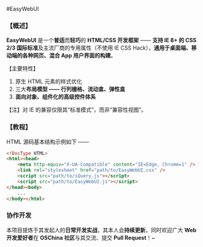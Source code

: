 #EasyWebUI

### 【概述】

**EasyWebUI** 是一个**普适**而**轻巧**的 **HTML/CSS 开发框架** —— **支持 IE 8+ 的 CSS 2/3 国际标准**及主流厂商的专用属性（不使用 IE CSS Hack），**通用于桌面端、移动端的各种网页、混合 App 用户界面的构建**。

【主要特性】
 1. 原生 HTML 元素的样式优化
 2. 三大**布局模型 —— 行列栅格、流动盒、弹性盒**
 3. **面向对象、组件化的高级控件体系**

【注】对 IE 的兼容仅限其“标准模式”，而非“兼容性视图”。

### 【教程】

HTML 源码基本结构示例如下 ——
```html
<!DocType HTML>
<html><head>
    <meta http-equiv="X-UA-Compatible" content="IE=Edge, Chrome=1" />
    <link rel="stylesheet" href="path/to/EasyWebUI.css" />
    <script src="path/to/iQuery.js"></script>
    <script src="path/to/EasyWebUI.js"></script>
</head><body>
    ...
</body></html>
```

### 协作开发

本项目提炼于其发起人的**日常开发实战**，其本人会**持续更新**，同时欢迎广大 **Web 开发爱好者**在 **OSChina 社区**与其交流、提交 **Pull Request**！~